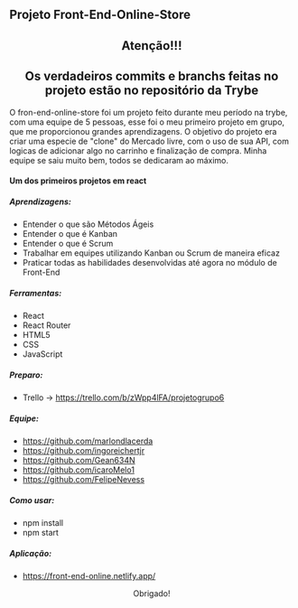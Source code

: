 ## Projeto Front-End-Online-Store

<h2 align="center">Atenção!!!</h2>
<h2 align="center">Os verdadeiros commits e branchs feitas no projeto estão no repositório da Trybe</h2>

O fron-end-online-store foi um projeto feito durante meu período na trybe, com uma equipe de 5 pessoas, esse foi o meu primeiro projeto em grupo, que me proporcionou grandes aprendizagens. O objetivo do projeto era criar uma especie de "clone" do Mercado livre, com o uso de sua API, com logicas de adicionar algo no carrinho e finalização de compra. Minha equipe se saiu muito bem, todos se dedicaram ao máximo.

#### Um dos primeiros projetos em react

##### Aprendizagens:
-  Entender o que são Métodos Ágeis
-  Entender o que é Kanban
-  Entender o que é Scrum
-  Trabalhar em equipes utilizando Kanban ou Scrum de maneira eficaz
-  Praticar todas as habilidades desenvolvidas até agora no módulo de Front-End

##### Ferramentas:
- React
- React Router
- HTML5
- CSS
- JavaScript
##### Preparo:

- Trello -> https://trello.com/b/zWpp4lFA/projetogrupo6

##### Equipe:
- https://github.com/marlondlacerda
- https://github.com/ingoreichertjr
- https://github.com/Gean634N
- https://github.com/icaroMelo1
- https://github.com/FelipeNevess

##### Como usar:
-   npm install
-   npm start
##### Aplicação:
- https://front-end-online.netlify.app/

<p align="center">Obrigado!</p>

